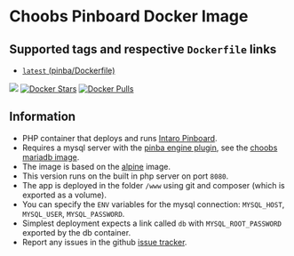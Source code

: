# Choobs Pinboard Docker Image #

## Supported tags and respective `Dockerfile` links ##

- [`latest` (pinba/Dockerfile)](https://github.com/choobs/docker-pinboard/blob/master/Dockerfile)

[![](https://badge.imagelayers.io/choobs/pinboard:pinba.svg)](https://imagelayers.io/?images=choobs/pinboard:latest 'Get your own badge on imagelayers.io') [![Docker Stars](https://img.shields.io/docker/stars/choobs/pinboard.svg?style=flat-square)](https://hub.docker.com/r/choobs/pinboard/) [![Docker Pulls](https://img.shields.io/docker/pulls/choobs/pinboard.svg?style=flat-square)](https://hub.docker.com/r/choobs/pinboard/)

## Information ##

- PHP container that deploys and runs [Intaro Pinboard](http://intaro.github.io/pinboard/).
- Requires a mysql server with the [pinba engine plugin](http://pinba.org), see the [choobs mariadb image](https://hub.docker.com/r/choobs/mariadb/).
- The image is based on the [alpine](https://hub.docker.com/_/alpine/) image.
- This version runs on the built in php server on port `8080`.
- The app is deployed in the folder `/www` using git and composer (which is exported as a volume).
- You can specify the `ENV` variables for the mysql connection: `MYSQL_HOST`, `MYSQL_USER`, `MYSQL_PASSWORD`.
- Simplest deployment expects a link called `db` with `MYSQL_ROOT_PASSWORD` exported by the db container.
- Report any issues in the github [issue tracker](https://github.com/choobs/docker-pinboard/issues/new).

